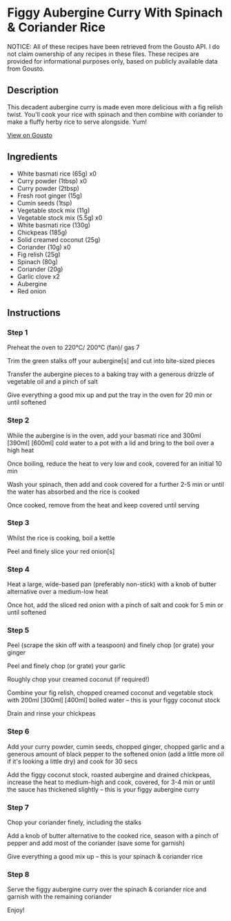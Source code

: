 # Figgy Aubergine Curry With Spinach & Coriander Rice

NOTICE: All of these recipes have been retrieved from the Gousto API. I do not claim ownership of any recipes in these files. These recipes are provided for informational purposes only, based on publicly available data from Gousto.

## Description

This decadent aubergine curry is made even more delicious with a fig relish twist. You'll cook your rice with spinach and then combine with coriander to make a fluffy herby rice to serve alongside. Yum!

[View on Gousto](https://www.gousto.co.uk/recipes/cookbook/figgy-aubergine-curry-with-spinach-coriander-rice)

## Ingredients

- White basmati rice (65g) x0
- Curry powder (1tbsp) x0
- Curry powder (2tbsp)
- Fresh root ginger (15g)
- Cumin seeds (1tsp)
- Vegetable stock mix (11g)
- Vegetable stock mix (5.5g) x0
- White basmati rice (130g)
- Chickpeas (185g)
- Solid creamed coconut (25g)
- Coriander (10g) x0
- Fig relish (25g)
- Spinach (80g)
- Coriander (20g)
- Garlic clove x2
- Aubergine
- Red onion

## Instructions


### Step 1

Preheat the oven to 220°C/ 200°C (fan)/ gas 7

Trim the green stalks off your aubergine[s]<span class="text-danger"> </span>and cut into bite-sized pieces

Transfer the aubergine pieces to a baking tray with a generous drizzle of vegetable oil and a pinch of salt

Give everything a good mix up and put the tray in the oven for 20 min or until softened


### Step 2

While the aubergine is in the oven, add your basmati rice and 300ml <span class="text-purple">[390ml] </span><span class="text-danger">[600ml] </span>cold water to a pot with a lid and bring to the boil over a high heat

Once boiling, reduce the heat to very low and cook, covered for an initial 10 min

Wash your spinach, then add and cook covered for a further 2-5 min or until the water has absorbed and the rice is cooked

Once cooked, remove from the heat and keep covered until serving


### Step 3

Whilst the rice is cooking, boil a kettle

Peel and finely slice your red onion[s]


### Step 4

Heat a large, wide-based pan (preferably non-stick) with a knob of butter alternative over a medium-low heat

Once hot, add the sliced red onion with a pinch of<span class="text-danger"> </span>salt and cook for 5 min or until softened


### Step 5

Peel (scrape the skin off with a teaspoon) and finely chop (or grate) your ginger

Peel and finely chop (or grate) your garlic

Roughly chop your creamed coconut (if required!)

Combine your fig relish, chopped creamed coconut and vegetable stock with 200ml <span class="text-purple">[300ml]</span> <span class="text-danger">[400ml]</span> boiled water – this is your figgy coconut stock

Drain and rinse your chickpeas


### Step 6

Add your curry powder, cumin seeds, chopped ginger, chopped garlic and a generous amount of black pepper to the softened onion (add a little more oil if it's looking a little dry) and cook for 30 secs

Add the figgy coconut stock, roasted aubergine and drained chickpeas, increase the heat to medium-high and cook, covered, for 3-4 min or until the sauce has thickened slightly – this is your figgy aubergine curry


### Step 7

Chop your coriander finely, including the stalks

Add a knob of butter alternative to the cooked rice, season with a pinch of pepper and add most of the coriander (save some for garnish)

Give everything a good mix up – this is your spinach & coriander rice

### Step 8

Serve the figgy aubergine curry over the spinach & coriander rice and garnish with the remaining coriander

Enjoy!

